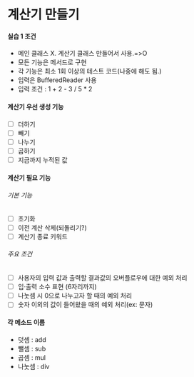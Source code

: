 <h1>계산기 만들기</h1>

<h4>실습 1 조건</h4>


- 메인 클래스 X. 계산기 클래스 만들어서 사용.=>O 
- 모든 기능은 메서드로 구현
- 각 기능은 최소 1회 이상의 테스트 코드(나중에 해도 됨.)
- 입력은 BufferedReader 사용
- 입력 조건 : 1 + 2 - 3 / 5 * 2

<h4> 계산기 우선 생성 기능</h4>

- [ ] 더하기
- [ ] 빼기
- [ ] 나누기
- [ ] 곱하기
- [ ] 지금까지 누적된 값

<h4> 계산기 필요 기능</h4>

<h6> 기본 기능</h6>

- [ ] 초기화
- [ ] 이전 계산 삭제(되돌리기?)
- [ ] 계산기 종료 키워드

<h6> 주요 조건</h6>

- [ ] 사용자의 입력 값과 출력할 결과값의 오버플로우에 대한 예외 처리
- [ ] 입·출력 소수 표현 (6자리까지)
- [ ] 나눗셈 시 0으로 나누고자 할 때의 예외 처리
- [ ] 숫자 이외의 값이 들어왔을 때의 예외 처리(ex: 문자)

<h4>각 메소드 이름</h4>

- 덧셈 : add
- 뺄셈 : sub
- 곱셈 : mul
- 나눗셈 : div